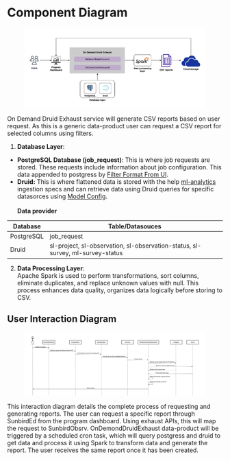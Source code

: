# Component Diagram



<figure><img src="../../../../.gitbook/assets/Screenshot 2023-08-17 at 5.37.41 PM.png" alt=""><figcaption></figcaption></figure>

On Demand Druid Exhaust service will generate CSV reports based on user request. As this is a generic data-product user can request a CSV report for selected columns using filters. &#x20;

1. **Database Layer**:

* **PostgreSQL Database (job\_request)**: This is where job requests are stored. These requests include information about job configuration. This data appended to postgress by [Filter Format From UI](https://project-sunbird.atlassian.net/wiki/spaces/MC/pages/3339780108/PD+-+Form+Config+-+Release-6.0.0+User+Detail+Report).&#x20;
* **Druid:** This is where flattened data is stored with the help [ml-analytics](https://ed.sunbird.org/contribute/source-code/workflows/manage-learn/ml-analytics-service/ingestions) ingestion specs and can retrieve data using Druid queries for specific datasorces using [Model Config](https://github.com/Sunbird-Ed/ml-analytics-service/blob/release-5.1.0/druid\_data\_product\_query\_config.txt).\
  \
  **Data provider**

| Database   | Table/Datasouces                                                               |
| ---------- | ------------------------------------------------------------------------------ |
| PostgreSQL | job\_request                                                                   |
| Druid      | sl-project, sl-observation, sl-observation-status, sl-survey, ml-survey-status |

2. **Data Processing Layer**:\
   Apache Spark is used to perform transformations, sort columns, eliminate duplicates, and replace unknown values with null. This process enhances data quality, organizes data logically before storing to CSV.

## **User Interaction Diagram**

<figure><img src="../../../../.gitbook/assets/Screenshot 2023-08-17 at 5.39.59 PM.png" alt=""><figcaption></figcaption></figure>

This interaction diagram details the complete process of requesting and generating reports. The user can request a specific report through SunbirdEd from the program dashboard. Using exhaust APIs, this will map the request to SunbirdObsrv. OnDemondDruidExhaust data-product will be triggered by a scheduled cron task, which will query postgress and druid to get data and process it using Spark to transform data and generate the report. The user receives the same report once it has been created.
